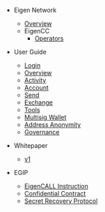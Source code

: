 - Eigen Network
  - [Overview](/README.md)
  - EigenCC
    - [Operators](/docs/operators.md)

- User Guide
  - [Login](/docs/usage/Login.md)
  - [Overview](/docs/usage/Overview.md)
  - [Activity](/docs/usage/Activity.md)
  - [Account](/docs/usage/Account.md)
  - [Send](/docs/usage/Send.md)
  - [Exchange](/docs/usage/Exchange.md)
  - [Tools](/docs/usage/Tools.md)
  - [Multisig Wallet](/docs/usage/MultisigWallet.md)
  - [Address Anonymity](/docs/usage/StealthAddress.md)
  - [Governance](/docs/usage/Governance.md)

- Whitepaper
  - [v1](docs/whilepaper.md)

- EGIP
  - [EigenCALL Instruction](/docs/egip/00001.md)
  - [Confidential Contract](/docs/egip/00002.md)
  - [Secret Recovery Protocol](/docs/egip/00003.md)

<p hidden>
- Miner
  - [Hardware Configuration Requirements](/docs/miner.md)

</p>
